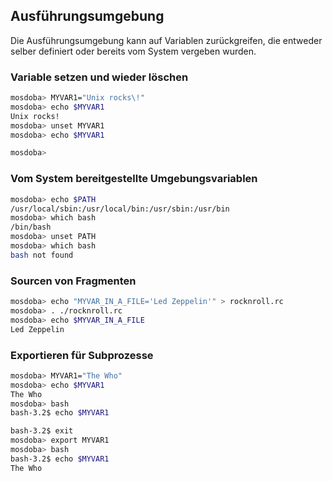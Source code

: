 ## Ausführungsumgebung

<p class="aleft">
    Die Ausführungsumgebung kann auf Variablen zurückgreifen, die entweder selber definiert oder bereits vom System vergeben wurden.
</p>

<div class="fragment" style="width:100%">

### Variable setzen und wieder löschen
```bash
mosdoba> MYVAR1="Unix rocks\!"
mosdoba> echo $MYVAR1
Unix rocks!
mosdoba> unset MYVAR1
mosdoba> echo $MYVAR1

mosdoba>
```

</div>

<div class="fragment" style="width:100%">

### Vom System bereitgestellte Umgebungsvariablen
```bash
mosdoba> echo $PATH
/usr/local/sbin:/usr/local/bin:/usr/sbin:/usr/bin
mosdoba> which bash
/bin/bash
mosdoba> unset PATH
mosdoba> which bash
bash not found
```

</div>

<div class="fragment" style="width:100%">

### Sourcen von Fragmenten
```bash
mosdoba> echo "MYVAR_IN_A_FILE='Led Zeppelin'" > rocknroll.rc
mosdoba> . ./rocknroll.rc
mosdoba> echo $MYVAR_IN_A_FILE
Led Zeppelin
```

</div>

<div class="fragment" style="width:100%">

### Exportieren für Subprozesse 
```bash
mosdoba> MYVAR1="The Who"
mosdoba> echo $MYVAR1
The Who
mosdoba> bash
bash-3.2$ echo $MYVAR1

bash-3.2$ exit
mosdoba> export MYVAR1
mosdoba> bash
bash-3.2$ echo $MYVAR1
The Who
```

</dev>